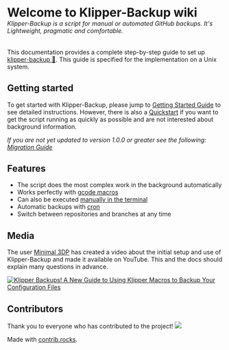 <h1 style="margin-bottom:0;">Welcome to Klipper-Backup wiki</h1>
<h6 style="margin-top:0;">Klipper-Backup is a script for manual or automated GitHub backups. It's Lightweight, pragmatic and comfortable.</h6>  

This documentation provides a complete step-by-step guide to set up [klipper-backup 💾](https://github.com/Staubgeborener/klipper-backup). This guide is specified for the implementation on a Unix system.

## Getting started
To get started with Klipper-Backup, please jump to [Getting Started Guide](installation.md) to see detailed instructions.
However, there is also a [Quickstart](quickstart.md) if you want to get the script running as quickly as possible and are not interested about background information.

*If you are not yet updated to version 1.0.0 or greater see the following: [Migration Guide](migration.md)*

## Features
- The script does the most complex work in the background automatically
- Works perfectly with [gcode macros](manual.md/#klipper-macro)
- Can also be executed [manually in the terminal](manual.md/#shell)
- Automatic backups with [cron](automation.md/#cron)
- Switch between repositories and branches at any time

## Media
The user [Minimal 3DP](https://github.com/minimal3dp) has created a video about the initial setup and use of Klipper-Backup and made it available on YouTube. This and the docs should explain many questions in advance.

[![Klipper Backups! A New Guide to Using Klipper Macros to Backup Your Configuration Files](https://img.youtube.com/vi/J4_dlCtZY48/0.jpg)](https://www.youtube.com/watch?v=J4_dlCtZY48 "Klipper Backups! A New Guide to Using Klipper Macros to Backup Your Configuration Files")

## Contributors
Thank you to everyone who has contributed to the project!
<a href="https://github.com/staubgeborener/klipper-backup/graphs/contributors">
  <img src="https://contrib.rocks/image?repo=staubgeborener/klipper-backup" />
</a>

Made with [contrib.rocks](https://contrib.rocks).